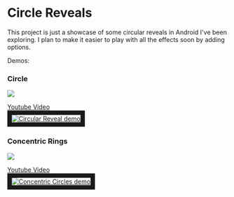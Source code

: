 # Circle Reveals

This project is just a showcase of some circular reveals in Android I've been exploring. I plan to make it easier to play with all the effects soon by adding options.

Demos:

### Circle

<img src="http://cdn.makeagif.com/media/8-19-2015/2JUjty.gif"/>

<a href="https://www.youtube.com/watch?v=6PDmrsOSoww" target="_blank">Youtube Video<br/> <img src="http://img.youtube.com/vi/6PDmrsOSoww/0.jpg" 
alt="Circular Reveal demo" border="10" /></a>

### Concentric Rings

<img src="http://cdn.makeagif.com/media/8-19-2015/HuNIpA.gif"/>

<a href="https://www.youtube.com/watch?v=gYWVxekPDM0" target="_blank">Youtube Video<br/> <img src="http://img.youtube.com/vi/gYWVxekPDM0/0.jpg"
alt="Concentric Circles demo" border="10" /></a>
